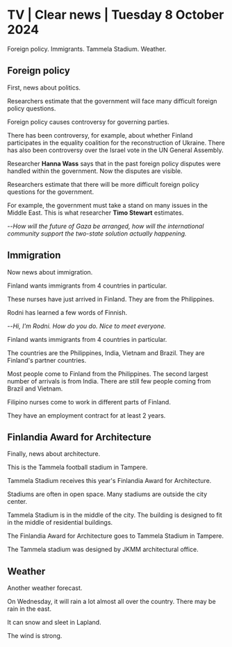# TV \| Clear news \| Tuesday 8 October 2024

Foreign policy. Immigrants. Tammela Stadium. Weather.

## Foreign policy

First, news about politics.

Researchers estimate that the government will face many difficult foreign policy questions.

Foreign policy causes controversy for governing parties.

There has been controversy, for example, about whether Finland participates in the equality coalition for the reconstruction of Ukraine. There has also been controversy over the Israel vote in the UN General Assembly.

Researcher **Hanna Wass** says that in the past foreign policy disputes were handled within the government. Now the disputes are visible.

Researchers estimate that there will be more difficult foreign policy questions for the government.

For example, the government must take a stand on many issues in the Middle East. This is what researcher **Timo Stewart** estimates.

--*How will the future of Gaza be arranged, how will the international community support the two-state solution actually happening.*

## Immigration

Now news about immigration.

Finland wants immigrants from 4 countries in particular.

These nurses have just arrived in Finland. They are from the Philippines.

Rodni has learned a few words of Finnish.

--*Hi, I'm Rodni. How do you do. Nice to meet everyone.*

Finland wants immigrants from 4 countries in particular.

The countries are the Philippines, India, Vietnam and Brazil. They are Finland's partner countries.

Most people come to Finland from the Philippines. The second largest number of arrivals is from India. There are still few people coming from Brazil and Vietnam.

Filipino nurses come to work in different parts of Finland.

They have an employment contract for at least 2 years.

## Finlandia Award for Architecture

Finally, news about architecture.

This is the Tammela football stadium in Tampere.

Tammela Stadium receives this year's Finlandia Award for Architecture.

Stadiums are often in open space. Many stadiums are outside the city center.

Tammela Stadium is in the middle of the city. The building is designed to fit in the middle of residential buildings.

The Finlandia Award for Architecture goes to Tammela Stadium in Tampere.

The Tammela stadium was designed by JKMM architectural office.

## Weather

Another weather forecast.

On Wednesday, it will rain a lot almost all over the country. There may be rain in the east.

It can snow and sleet in Lapland.

The wind is strong.
